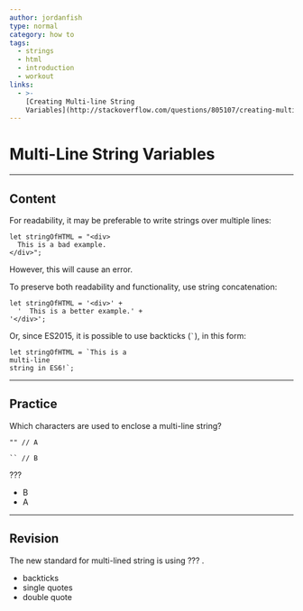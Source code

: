 ```yaml
---
author: jordanfish
type: normal
category: how to
tags:
  - strings
  - html
  - introduction
  - workout
links:
  - >-
    [Creating Multi-line String
    Variables](http://stackoverflow.com/questions/805107/creating-multiline-strings-in-javascript/6247331#6247331){discussion}
---
```


# Multi-Line String Variables


---

## Content

For readability, it may be preferable to write strings over multiple lines:

```plain-text
let stringOfHTML = "<div>
  This is a bad example.
</div>";
```

However, this will cause an error. 

To preserve both readability and functionality, use string concatenation:

```plain-text
let stringOfHTML = '<div>' +
  '  This is a better example.' +
'</div>';
```

Or, since ES2015, it is possible to use backticks (`` ` ``), in this form:

```plain-text
let stringOfHTML = `This is a 
multi-line
string in ES6!`;
```


---

## Practice

Which characters are used to enclose a multi-line string?

```plain-text
"" // A
```

```plain-text
`` // B
```

???

- B
- A


---

## Revision

The new standard for multi-lined string is using ??? .

- backticks
- single quotes
- double quote
 
